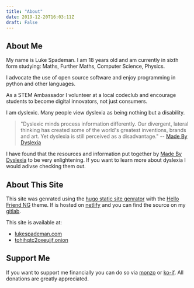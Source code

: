 ```yaml
---
title: "About"
date: 2019-12-20T16:03:11Z
draft: False
---
```


## About Me

My name is Luke Spademan.
I am 18 years old and am currently in sixth form studying: Maths, Further Maths, Computer Science, Physics.

I advocate the use of open source software and enjoy programming in python and other languages.

As a STEM Ambassador I volunteer at a local codeclub and encourage students to become digital innovators, not just consumers.

I am dyslexic.
Many people view dyslexia as being nothing but a disability.

> "Dyslexic minds process information differently.
> Our divergent, lateral thinking has created some of the world's greatest inventions, brands and art.
> Yet dyslexia is still perceived as a disadvantage."
> -- [Made By Dyslexia](http://madebydyslexia.org)

I have found that the resources and information put together by [Made By Dyslexia](http://madebydyslexia.org) to be very enlightening.
If you want to learn more about dyslexia I would adivse checking them out.

## About This Site

This site was genrated using the [hugo static site genrator](https://gohugo.io) with the [Hello Friend NG](https://github.com/rhazdon/hugo-theme-hello-friend-ng) theme.
If is hosted on [netlify](https://www.netlify.com/) and you can find the source on my [gitlab](https://gitlab.com/mokytis/hugo-site).

This site is available at:

* [lukespademan.com](https://lukespademan.com)
* [tohihqtc2oxeujjf.onion](http://tohihqtc2oxeujjf.onion)

## Support Me

If you want to support me financially you can do so via [monzo](https://monzo.me/lukespademan) or [ko-if](https://www.ko-fi.com/mokytis).
All donations are greatly appreciated.
